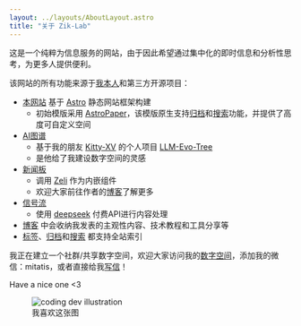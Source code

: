 ```yaml
---
layout: ../layouts/AboutLayout.astro
title: "关于 Zik-Lab"
---
```


这是一个纯粹为信息服务的网站，由于因此希望通过集中化的即时信息和分析性思考，为更多人提供便利。

该网站的所有功能来源于<a href="https://zik-3.com" target="_blank" rel="noopener noreferrer">我本人</a>和第三方开源项目：

- [本网站](/) 基于 <a href="https://astro.build/" target="_blank" rel="noopener noreferrer">Astro</a> 静态网站框架构建
  - 初始模版采用  <a href="https://github.com/satnaing/astro-paper" target="_blank" rel="noopener noreferrer">AstroPaper</a>，该模版原生支持[归档](/archives)和[搜索](/search)功能，并提供了高度可自定义空间
- [AI图谱](/building)
  - 基于我的朋友 <a href="https://github.com/Kitty-XV" target="_blank" rel="noopener noreferrer">Kitty-XV</a> 的个人项目 <a href="https://github.com/Kitty-XV/LLM-Evo-Tree" target="_blank" rel="noopener noreferrer">LLM-Evo-Tree</a>
  - 是他给了我建设数字空间的灵感
- [新闻板](/board)
  - 调用 <a href="https://zeli.app/zh" target="_blank" rel="noopener noreferrer">Zeli</a> 作为内嵌组件
  - 欢迎大家前往作者的<a href="https://mazzzystar.com/" target="_blank" rel="noopener noreferrer">博客</a>了解更多
- [信号流](/news)
  - 使用 <a href="https://platform.deepseek.com/" target="_blank" rel="noopener noreferrer">deepseek</a> 付费API进行内容处理
- [博客](/insights) 中会收纳我发表的主观性内容、技术教程和工具分享等
- [标签](/tags)、[归档](/archives)和[搜索](/search) 都支持全站索引



我正在建立一个社群/共享数字空间，欢迎大家访问我的<a href="https://zik-3.com" target="_blank" rel="noopener noreferrer">数字空间</a>，添加我的微信：mitatis，或者直接给我[写信](https://letterbird.co/mitatis)！

Have a nice one <3

<figure class="sm:w-1/2 mx-auto">
  <img src="/dev.svg" alt="coding dev illustration" title="">
  <figcaption class="mt-2 text-center text-sm text-zinc-600 dark:text-zinc-400">我喜欢这张图</figcaption>
</figure>
